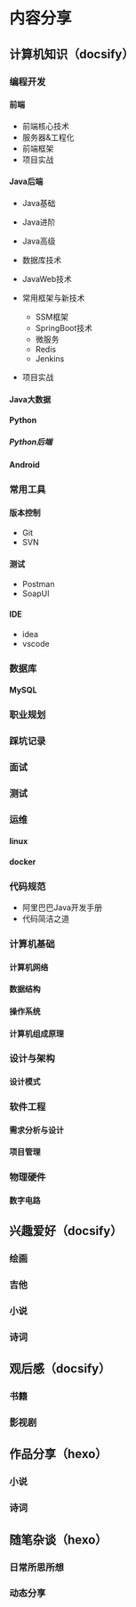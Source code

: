 # 内容分享

## 计算机知识（docsify）

### 编程开发

#### 前端

- 前端核心技术
- 服务器&工程化
- 前端框架
- 项目实战

#### Java后端

- Java基础
- Java进阶
- Java高级
- 数据库技术
- JavaWeb技术
- 常用框架与新技术

  - SSM框架
  - SpringBoot技术
  - 微服务
  - Redis
  - Jenkins

- 项目实战

#### Java大数据

#### Python

##### Python后端

#### Android

### 常用工具

#### 版本控制

- Git
- SVN

#### 测试

- Postman
- SoapUI

#### IDE

- idea
- vscode

### 数据库

#### MySQL

### 职业规划

### 踩坑记录

### 面试

### 测试

### 运维

#### linux

#### docker

### 代码规范

- 阿里巴巴Java开发手册
- 代码简洁之道

### 计算机基础

#### 计算机网络

#### 数据结构

#### 操作系统

#### 计算机组成原理

### 设计与架构

#### 设计模式

### 软件工程

#### 需求分析与设计

#### 项目管理

### 物理硬件

#### 数字电路

## 兴趣爱好（docsify）

### 绘画

### 吉他

### 小说

### 诗词

## 观后感（docsify）

### 书籍

### 影视剧

## 作品分享（hexo）

### 小说

### 诗词

## 随笔杂谈（hexo）

### 日常所思所想

### 动态分享

